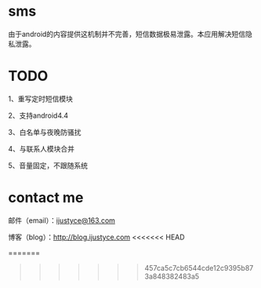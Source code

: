 sms
==========
由于android的内容提供这机制并不完善，短信数据极易泄露。本应用解决短信隐私泄露。

TODO
==========
1、重写定时短信模块

2、支持android4.4

3、白名单与夜晚防骚扰

4、与联系人模块合并

5、音量固定，不跟随系统


contact me
==========

邮件（email）：ijustyce@163.com

博客（blog）：http://blog.ijustyce.com
<<<<<<< HEAD


=======
>>>>>>> 457ca5c7cb6544cde12c9395b873a848382483a5
